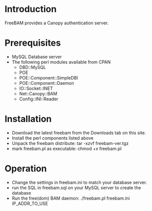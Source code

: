 # Introduction #

FreeBAM provides a Canopy authentication server.

# Prerequisites #
  * MySQL Database server
  * The following perl modules available from CPAN
    * DBD::MySQL
    * POE
    * POE::Component::SimpleDBI
    * POE::Component::Daemon
    * IO::Socket::INET
    * Net::Canopy::BAM
    * Config::INI::Reader

# Installation #
  * Download the latest freebam from the Downloads tab on this site.
  * Install the perl components listed above
  * Unpack the freebam distribute: tar -xzvf freebam-ver.tgz
  * mark freebam.pl as executable: chmod +x freebam.pl

# Operation #
  * Change the settings in freebam.ini to match your database server.
  * run the SQL in freebam.sql on your MySQL server to create the database
  * Run the free(dom) BAM daemon: ./freebam.pl freebam.ini IP\_ADDR\_TO\_USE